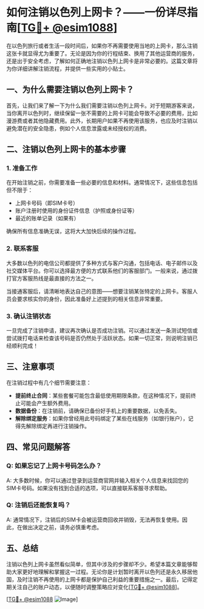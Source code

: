 # 如何注销以色列上网卡？——一份详尽指南[[TG💪+ @esim1088](https://t.me/s/esim1088)]

在以色列旅行或者生活一段时间后，如果你不再需要使用当地的上网卡，那么注销这张卡就显得尤为重要了。无论是因为你的行程结束、换用了其他运营商的服务，还是出于安全考虑，了解如何正确地注销以色列上网卡是非常必要的。这篇文章将为你详细讲解注销流程，并提供一些实用的小贴士。

## 一、为什么需要注销以色列上网卡？

首先，让我们来了解一下为什么我们需要注销以色列上网卡。对于短期游客来说，当你离开以色列时，继续保留一张不需要的上网卡可能会导致不必要的费用，比如漫游费或者其他隐藏费用。此外，长期用户如果不再使用该服务，也应及时注销以避免潜在的安全隐患，例如个人信息泄露或未经授权的消费。

## 二、注销以色列上网卡的基本步骤

### 1. 准备工作

在开始注销之前，你需要准备一些必要的信息和材料。通常情况下，这些信息包括但不限于：

- 上网卡号码（即SIM卡号）
- 账户注册时使用的身份证件信息（护照或身份证等）
- 最近的账单记录（如果有）

确保所有信息准确无误，这将大大加快后续的操作过程。

### 2. 联系客服

大多数以色列的电信公司都提供了多种方式与客户沟通，包括电话、电子邮件以及社交媒体平台。你可以选择最方便的方式联系他们的客服部门。一般来说，通过拨打官方客服热线是最直接的方法之一。

当接通客服后，请清晰地表达自己的意图——想要注销某张特定的上网卡。客服人员会要求核实你的身份，因此准备好上述提到的相关信息非常重要。

### 3. 确认注销状态

一旦完成了注销申请，建议再次确认是否成功注销。可以通过发送一条测试短信或尝试拨打电话来检查该号码是否仍然处于活跃状态。如果一切正常，则说明注销已经顺利完成！

## 三、注意事项

在注销过程中有几个细节需要注意：

- **提前终止合同**：某些套餐可能包含最低使用期限条款，在这种情况下，提前终止可能会产生额外费用。
- **数据备份**：在注销前，请确保已备份好手机上的重要数据，以免丢失。
- **解除绑定服务**：如果你曾经用此号码绑定了某些在线服务（如银行账户），记得先解除绑定再进行注销操作。

## 四、常见问题解答

### Q: 如果忘记了上网卡号码怎么办？
A: 大多数时候，你可以通过登录到运营商官网并输入相关个人信息来找回您的SIM卡号码。如果没有找到合适的选项，可以直接联系客服寻求帮助。

### Q: 注销后还能恢复吗？
A: 通常情况下，注销后的SIM卡会被运营商回收并销毁，无法再恢复使用。因此，在做出决定之前，请务必慎重考虑。

## 五、总结

注销以色列上网卡虽然看似简单，但其中涉及的步骤却不少。希望本篇文章能够帮助大家更好地理解和掌握这一过程。无论你是计划暂时离开以色列还是永久移居他国，及时注销不再使用的上网卡都是保护自己利益的重要措施之一。最后，记得定期关注自己的账户动态，以便随时调整策略应对变化[[TG💪+ @esim1088](https://t.me/s/esim1088)]。

[[TG💪+ @esim1088](https://t.me/s/esim1088) ![Image](https://i.postimg.cc/4NQfJmqS/Snipaste-2025-05-13-00-14-12.png)]
